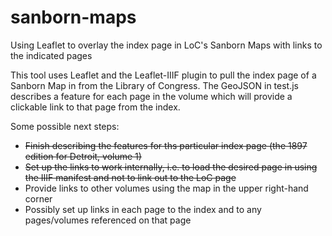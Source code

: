 # sanborn-maps
Using Leaflet to overlay the index page in LoC's Sanborn Maps with links to the indicated pages

This tool uses Leaflet and the Leaflet-IIIF plugin to pull the index page of a Sanborn Map in from the Library of Congress. The GeoJSON in test.js describes a feature for each page in the volume which will provide a clickable link to that page from the index.

Some possible next steps:
* ~~Finish describing the features for ths particular index page (the 1897 edition for Detroit, volume 1)~~
* ~~Set up the links to work internally, i.e. to load the desired page in using the IIIF manifest and not to link out to the LoC page~~
* Provide links to other volumes using the map in the upper right-hand corner
* Possibly set up links in each page to the index and to any pages/volumes referenced on that page
